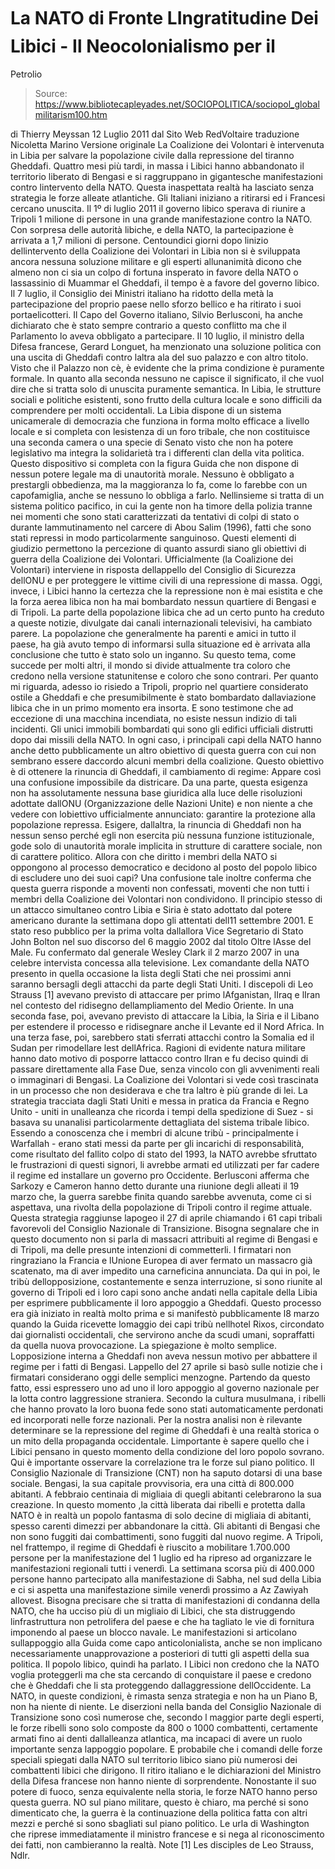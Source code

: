 # La NATO di Fronte LIngratitudine Dei Libici - Il Neocolonialismo per il 
Petrolio

> Source: https://www.bibliotecapleyades.net/SOCIOPOLITICA/sociopol_globalmilitarism100.htm

di Thierry Meyssan
12 Luglio 2011
dal Sito Web RedVoltaire
traduzione
Nicoletta Marino
Versione originale
La Coalizione dei Volontari è intervenuta in Libia per salvare la
popolazione civile dalla repressione del tiranno Gheddafi.
Quattro mesi più tardi, in massa i Libici hanno abbandonato il territorio
liberato di Bengasi e si raggruppano in gigantesche manifestazioni contro
lintervento della NATO.
Questa inaspettata realtà ha lasciato senza strategia le forze alleate
atlantiche. Gli Italiani iniziano a ritirarsi ed i Francesi cercano
unuscita.
Il 1º di luglio 2011 il governo libico sperava di riunire a Tripoli
1 milione di persone in una grande manifestazione contro la NATO.
Con sorpresa delle autorità libiche, e della NATO,
la partecipazione è arrivata a 1,7 milioni di persone.
Centoundici giorni dopo linizio dellintervento della Coalizione dei
Volontari in Libia non si è sviluppata ancora nessuna soluzione militare e
gli esperti allunanimità dicono che almeno non ci sia un colpo di fortuna
insperato in favore della NATO o lassassinio di Muammar el Gheddafi, il tempo
è a favore del governo libico.
Il 7 luglio, il Consiglio dei Ministri italiano ha ridotto della metà la
partecipazione del proprio paese nello sforzo bellico e ha ritirato i suoi
portaelicotteri. Il Capo del Governo italiano, Silvio Berlusconi, ha anche
dichiarato che è stato sempre contrario a questo conflitto ma che il
Parlamento lo aveva obbligato a partecipare.
Il 10 luglio, il ministro della Difesa francese, Gerard Longuet, ha
menzionato una soluzione politica con una uscita di Gheddafi contro laltra
ala del suo palazzo e con altro titolo. Visto che il Palazzo non cè, è
evidente che la prima condizione è puramente formale. In quanto alla seconda
nessuno ne capisce il significato, il che vuol dire che si tratta solo di
unuscita puramente semantica.
In Libia, le strutture sociali e politiche esistenti, sono frutto della
cultura locale e sono difficili da comprendere per molti occidentali.
La Libia dispone di un sistema unicamerale di democrazia che funziona in
forma molto efficace a livello locale e si completa con lesistenza di un
foro tribale, che non costituisce una seconda camera o una specie di Senato
visto che non ha potere legislativo ma integra la solidarietà tra i
differenti clan della vita politica.
Questo dispositivo si completa con la figura Guida che non dispone di
nessun potere legale ma di unautorità morale. Nessuno è obbligato a
prestargli obbedienza, ma la maggioranza lo fa, come lo farebbe con un
capofamiglia, anche se nessuno lo obbliga a farlo.
Nellinsieme si tratta di un sistema politico pacifico, in cui la gente non
ha timore della polizia tranne nei momenti che sono stati caratterizzati da
tentativi di colpi di stato o durante lammutinamento nel carcere di Abou
Salim (1996), fatti che sono stati repressi in modo particolarmente
sanguinoso. Questi elementi di giudizio permettono la percezione di quanto
assurdi siano gli obiettivi di guerra della Coalizione dei Volontari.
Ufficialmente (la Coalizione dei Volontari) interviene in risposta
dellappello del Consiglio di Sicurezza dellONU e per proteggere le vittime
civili di una repressione di massa.
Oggi, invece, i Libici hanno la certezza che la repressione non è mai
esistita e che la forza aerea libica non ha mai bombardato nessun quartiere
di Bengasi e di Tripoli.
La parte della popolazione libica che ad un certo punto ha creduto a queste
notizie, divulgate dai canali internazionali televisivi, ha cambiato parere.
La popolazione che generalmente ha parenti e amici in tutto il paese, ha già
avuto tempo di informarsi sulla situazione ed è arrivata alla conclusione
che tutto è stato solo un inganno.
Su questo tema, come succede per molti altri, il mondo si divide attualmente
tra coloro che credono nella versione statunitense e coloro che sono
contrari.
Per quanto mi riguarda, adesso io risiedo a Tripoli, proprio nel quartiere
considerato ostile a Gheddafi e che presumibilmente è stato bombardato
dallaviazione libica che in un primo momento era insorta. E sono testimone
che ad eccezione di una macchina incendiata, no esiste nessun indizio di
tali incidenti.
Gli unici immobili bombardati qui sono gli edifici ufficiali distrutti dopo
dai missili della NATO.
In ogni caso, i principali capi della NATO hanno anche detto pubblicamente
un altro obiettivo di questa guerra con cui non sembrano essere daccordo
alcuni membri della coalizione. Questo obiettivo è di ottenere la rinuncia
di Gheddafi, il cambiamento di regime: Appare così una confusione
impossibile da districare.
Da una parte, questa esigenza non ha assolutamente nessuna base giuridica
alla luce delle risoluzioni adottate dallONU (Organizzazione delle Nazioni
Unite) e non niente a che vedere con lobiettivo ufficialmente annunciato:
garantire la protezione alla popolazione repressa.
Esigere, dallaltra, la rinuncia di Gheddafi non ha nessun senso perché egli
non esercita più nessuna funzione istituzionale, gode solo di unautorità
morale implicita in strutture di carattere sociale, non di carattere
politico.
Allora con che diritto i membri della NATO si oppongono al processo
democratico e decidono al posto del popolo libico di escludere uno dei suoi
capi?
Una confusione tale inoltre conferma che questa guerra risponde a moventi
non confessati, moventi che non tutti i membri della Coalizione dei
Volontari non condividono.
Il principio stesso di un attacco simultaneo contro Libia e Siria è stato
adottato dal potere americano durante la settimana dopo gli attentati
dell11 settembre 2001.
E stato reso pubblico per la prima volta dallallora Vice Segretario di
Stato John Bolton nel suo discorso del 6 maggio 2002 dal titolo Oltre
lAsse del Male.
Fu confermato dal generale Wesley Clark il 2 marzo 2007 in
una
celebre intervista concessa alla televisione. Lex comandante della NATO
presento in quella occasione la lista degli Stati che nei prossimi anni
saranno bersagli degli attacchi da parte degli Stati Uniti.
I discepoli di Leo Strauss [1] avevano previsto di attaccare per primo
lAfganistan, lIraq e lIran nel contesto del ridisegno dellampliamento
del Medio Oriente.
In una seconda fase, poi, avevano previsto di attaccare la Libia, la Siria e
il Libano per estendere il processo e ridisegnare anche il Levante ed il
Nord Africa. In una terza fase, poi, sarebbero stati sferrati attacchi
contro la Somalia ed il Sudan per rimodellare lest dellAfrica.
Ragioni di evidente natura militare hanno dato motivo di posporre lattacco
contro lIran e fu deciso quindi di passare direttamente alla Fase Due,
senza vincolo con gli avvenimenti reali o immaginari di Bengasi. La
Coalizione dei Volontari si vede così trascinata in un processo che non
desiderava e che tra laltro è più grande di lei.
La strategia tracciata dagli Stati Uniti e messa in pratica da Francia e
Regno Unito - uniti in unalleanza che ricorda i tempi della
spedizione di
Suez - si basava su unanalisi particolarmente dettagliata del sistema
tribale libico.
Essendo a conoscenza che i membri di alcune tribù - principalmente
i Warfallah - erano stati messi da parte per gli incarichi di responsabilità,
come risultato del fallito colpo di stato del 1993, la NATO avrebbe
sfruttato le frustrazioni di questi signori, li avrebbe armati ed utilizzati
per far cadere il regime ed installare un governo pro Occidente.
Berlusconi afferma che Sarkozy e Cameron hanno detto durante una riunione
degli alleati il 19 marzo che,
la guerra sarebbe finita quando sarebbe
avvenuta, come ci si aspettava, una rivolta della popolazione di Tripoli
contro il regime attuale.
Questa strategia raggiunse lapogeo il 27 di aprile chiamando i 61 capi
tribali favorevoli del Consiglio Nazionale di Transizione.
Bisogna segnalare che in questo documento non si parla di massacri
attribuiti al regime di Bengasi e di Tripoli, ma delle presunte intenzioni
di commetterli. I firmatari non ringraziano la Francia e lUnione Europea di
aver fermato un massacro già scatenato, ma di aver impedito una carneficina
annunciata.
Da qui in poi, le tribù dellopposizione, costantemente e senza interruzione,
si sono riunite al governo di Tripoli ed i loro capi sono anche andati nella
capitale della Libia per esprimere pubblicamente il loro appoggio a Gheddafi.
Questo processo era già iniziato in realtà molto prima e si manifestò
pubblicamente l8 marzo quando la Guida ricevette lomaggio dei capi tribù
nellhotel Rixos, circondato dai giornalisti occidentali, che servirono
anche da scudi umani, sopraffatti da quella nuova provocazione.
La spiegazione è molto semplice.
Lopposizione interna a Gheddafi non aveva nessun motivo per abbattere il
regime per i fatti di Bengasi. Lappello del 27 aprile si basò sulle notizie
che i firmatari considerano oggi delle semplici menzogne. Partendo da questo
fatto, essi espressero uno ad uno il loro appoggio al governo nazionale per
la lotta contro laggressione straniera.
Secondo la cultura musulmana, i ribelli che hanno provato la loro buona fede
sono stati automaticamente perdonati ed incorporati nelle forze nazionali.
Per la nostra analisi non è rilevante determinare se la repressione del
regime di Gheddafi è una realtà storica o un mito della propaganda
occidentale. Limportante è sapere quello che i Libici pensano in questo
momento della condizione del loro popolo sovrano.
Qui è importante osservare la correlazione tra le forze sul piano politico.
Il Consiglio Nazionale di Transizione (CNT) non ha saputo dotarsi di una
base sociale. Bengasi, la sua capitale provvisoria, era una città di 800.000
abitanti.
A febbraio centinaia di migliaia di quegli abitanti celebrarono la sua
creazione.
In questo momento ,la città liberata dai ribelli e protetta dalla NATO è
in realtà un popolo fantasma di solo decine di migliaia di abitanti, spesso
carenti dimezzi per abbandonare la città. Gli abitanti di Bengasi che non
sono fuggiti dai combattimenti, sono fuggiti dal nuovo regime.
A Tripoli, nel frattempo, il regime di Gheddafi è riuscito a mobilitare
1.700.000 persone per la manifestazione del 1 luglio ed ha ripreso ad
organizzare le manifestazioni regionali tutti i venerdì. La settimana scorsa
più di 400.000 persone hanno partecipato alla manifestazione di Sabha, nel
sud della Libia e ci si aspetta una manifestazione simile venerdì prossimo a
Az Zawiyah allovest.
Bisogna precisare che si tratta di manifestazioni di condanna della NATO,
che ha ucciso più di un migliaio di Libici, che sta distruggendo
linfrastruttura non petrolifera del paese e che ha tagliato le vie di
fornitura imponendo al paese un blocco navale.
Le manifestazioni si articolano sullappoggio alla Guida come capo
anticolonialista, anche se non implicano necessariamente unapprovazione a
posteriori di tutti gli aspetti della sua politica.
Il popolo libico, quindi ha parlato. I Libici non credono che la NATO voglia
proteggerli ma che sta cercando di conquistare il paese e credono che è
Gheddafi che li sta proteggendo dallaggressione dellOccidente.
La NATO, in queste condizioni, è rimasta senza strategia e non ha un Piano
B, non ha niente di niente.
Le diserzioni nella banda del Consiglio Nazionale di Transizione sono così
numerose che, secondo l maggior parte degli esperti, le forze ribelli sono
solo composte da 800 o 1000 combattenti, certamente armati fino ai denti
dallalleanza atlantica, ma incapaci di avere un ruolo importante senza
lappoggio popolare.
E probabile che i comandi delle forze speciali spiegati dalla NATO sul
territorio libico siano più numerosi dei combattenti libici che dirigono.
Il ritiro italiano e le dichiarazioni del Ministro della Difesa francese non
hanno niente di sorprendente. Nonostante il suo potere di fuoco, senza
equivalente nella storia, le forze NATO hanno perso questa guerra. NO sul
piano militare, questo è chiaro, ma perché si sono dimenticato che,
la guerra
è la continuazione della politica fatta con altri mezzi e perché si sono
sbagliati sul piano politico.
Le urla di Washington che riprese immediatamente il ministro francese e si
nega al riconoscimento dei fatti, non cambieranno la realtà.
Note
[1] Les disciples de Leo Strauss, Ndlr.
